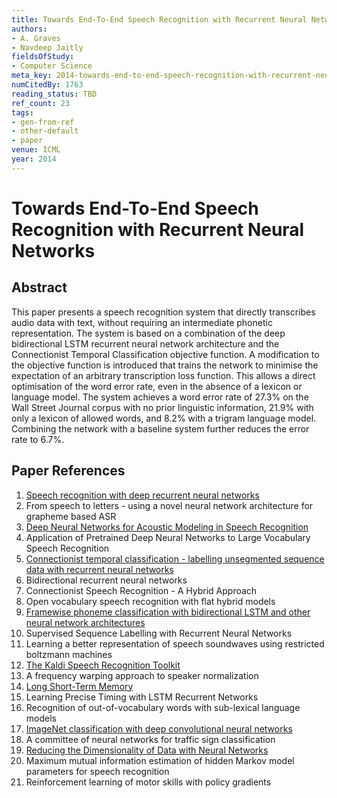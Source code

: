 ```yaml
---
title: Towards End-To-End Speech Recognition with Recurrent Neural Networks
authors:
- A. Graves
- Navdeep Jaitly
fieldsOfStudy:
- Computer Science
meta_key: 2014-towards-end-to-end-speech-recognition-with-recurrent-neural-networks
numCitedBy: 1763
reading_status: TBD
ref_count: 23
tags:
- gen-from-ref
- other-default
- paper
venue: ICML
year: 2014
---
```


# Towards End-To-End Speech Recognition with Recurrent Neural Networks

## Abstract

This paper presents a speech recognition system that directly transcribes audio data with text, without requiring an intermediate phonetic representation. The system is based on a combination of the deep bidirectional LSTM recurrent neural network architecture and the Connectionist Temporal Classification objective function. A modification to the objective function is introduced that trains the network to minimise the expectation of an arbitrary transcription loss function. This allows a direct optimisation of the word error rate, even in the absence of a lexicon or language model. The system achieves a word error rate of 27.3% on the Wall Street Journal corpus with no prior linguistic information, 21.9% with only a lexicon of allowed words, and 8.2% with a trigram language model. Combining the network with a baseline system further reduces the error rate to 6.7%.

## Paper References

1. [Speech recognition with deep recurrent neural networks](2013-speech-recognition-with-deep-recurrent-neural-networks)
2. From speech to letters - using a novel neural network architecture for grapheme based ASR
3. [Deep Neural Networks for Acoustic Modeling in Speech Recognition](2012-deep-neural-networks-for-acoustic-modeling-in-speech-recognition)
4. Application of Pretrained Deep Neural Networks to Large Vocabulary Speech Recognition
5. [Connectionist temporal classification - labelling unsegmented sequence data with recurrent neural networks](2006-connectionist-temporal-classification-labelling-unsegmented-sequence-data-with-recurrent-neural-networks)
6. Bidirectional recurrent neural networks
7. Connectionist Speech Recognition - A Hybrid Approach
8. Open vocabulary speech recognition with flat hybrid models
9. [Framewise phoneme classification with bidirectional LSTM and other neural network architectures](2005-framewise-phoneme-classification-with-bidirectional-lstm-and-other-neural-network-architectures)
10. Supervised Sequence Labelling with Recurrent Neural Networks
11. Learning a better representation of speech soundwaves using restricted boltzmann machines
12. [The Kaldi Speech Recognition Toolkit](2011-the-kaldi-speech-recognition-toolkit)
13. A frequency warping approach to speaker normalization
14. [Long Short-Term Memory](1997-long-short-term-memory)
15. Learning Precise Timing with LSTM Recurrent Networks
16. Recognition of out-of-vocabulary words with sub-lexical language models
17. [ImageNet classification with deep convolutional neural networks](2012-alexnet.md)
18. A committee of neural networks for traffic sign classification
19. [Reducing the Dimensionality of Data with Neural Networks](2006-reducing-the-dimensionality-of-data-with-neural-networks)
20. Maximum mutual information estimation of hidden Markov model parameters for speech recognition
21. Reinforcement learning of motor skills with policy gradients
